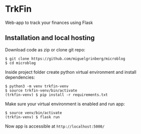 # TrkFin

Web-app to track your finances using Flask

## Installation and local hosting

Download code as zip or clone git repo:
```
$ git clone https://github.com/miguelgrinberg/microblog
$ cd microblog
```

Inside project folder create python virtual environment and install dependencies:
```
$ python3 -m venv trkfin-venv
$ source trkfin-venv/bin/activate
(trkfin-venv) $ pip install -r requirements.txt
```

Make sure your virtual environment is enabled and run app:
```
$ source venv/bin/activate
(trkfin-venv) $ flask run
```

Now app is accessible at `http://localhost:5000/`
